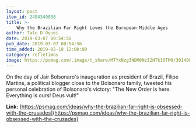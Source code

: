 ```yaml
---
layout: post
item_id: 2494349058
title: >-
    Why the Brazilian Far Right Loves the European Middle Ages
author: Tatu D'Oquei
date: 2019-03-07 00:54:56
pub_date: 2019-03-07 00:54:56
time_added: 2019-02-18 12:00:00
category: refletimos
image: https://psmag.com/.image/t_share/MTYxNzg3NDM0NzI2NTk3OTM0/301490-06.jpg
---
```


On the day of Jair Bolsonaro's inauguration as president of Brazil, Filipe Martins, a political blogger close to the Bolsonaro family, tweeted his personal celebration of Bolsonaro's victory: "The New Order is here. Everything is ours! Deus vult!"

**Link:** [https://psmag.com/ideas/why-the-brazilian-far-right-is-obsessed-with-the-crusades](https://psmag.com/ideas/why-the-brazilian-far-right-is-obsessed-with-the-crusades)

